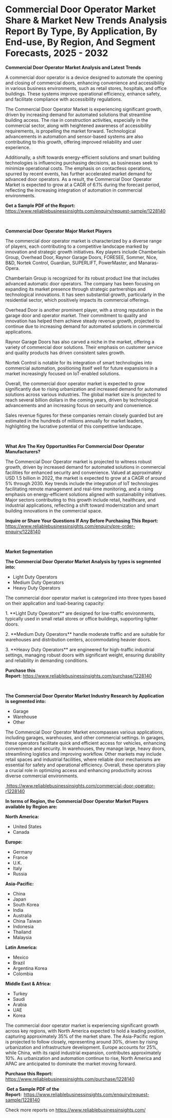 <p><h1>Commercial Door Operator Market Share & Market New Trends Analysis Report By Type, By Application, By End-use, By Region, And Segment Forecasts, 2025 - 2032</h1></p><p><strong>Commercial Door Operator Market Analysis and Latest Trends</strong></p>
<p><p>A commercial door operator is a device designed to automate the opening and closing of commercial doors, enhancing convenience and accessibility in various business environments, such as retail stores, hospitals, and office buildings. These systems improve operational efficiency, enhance safety, and facilitate compliance with accessibility regulations.</p><p>The Commercial Door Operator Market is experiencing significant growth, driven by increasing demand for automated solutions that streamline building access. The rise in construction activities, especially in the commercial sector, along with heightened awareness of accessibility requirements, is propelling the market forward. Technological advancements in automation and sensor-based systems are also contributing to this growth, offering improved reliability and user experience.</p><p>Additionally, a shift towards energy-efficient solutions and smart building technologies is influencing purchasing decisions, as businesses seek to minimize operational costs. The emphasis on contactless operations, spurred by recent events, has further accelerated market demand for advanced door operators. As a result, the Commercial Door Operator Market is expected to grow at a CAGR of 6.1% during the forecast period, reflecting the increasing integration of automation in commercial environments.</p></p>
<p><strong>Get a Sample PDF of the Report:&nbsp;</strong> <a href="https://www.reliablebusinessinsights.com/enquiry/request-sample/1228140?utm_campaign=2214&utm_medium=2&utm_source=Github&utm_content=ia&utm_term=18022025&utm_id=commercial-door-operator">https://www.reliablebusinessinsights.com/enquiry/request-sample/1228140</a></p>
<p>&nbsp;</p>
<p><strong>Commercial Door Operator Major Market Players</strong></p>
<p><p>The commercial door operator market is characterized by a diverse range of players, each contributing to a competitive landscape marked by innovation and strategic growth initiatives. Key players include Chamberlain Group, Overhead Door, Raynor Garage Doors, FORESEE, Sommer, Nice, B&D, Nortek Control, Guardian, SUPERLIFT, PowerMaster, and Manaras-Opera.</p><p>Chamberlain Group is recognized for its robust product line that includes advanced automatic door operators. The company has been focusing on expanding its market presence through strategic partnerships and technological innovations. It has seen substantial growth, particularly in the residential sector, which positively impacts its commercial offerings.</p><p>Overhead Door is another prominent player, with a strong reputation in the garage door and operator market. Their commitment to quality and innovation has helped them achieve steady revenue growth, projected to continue due to increasing demand for automated solutions in commercial applications.</p><p>Raynor Garage Doors has also carved a niche in the market, offering a variety of commercial door solutions. Their emphasis on customer service and quality products has driven consistent sales growth. </p><p>Nortek Control is notable for its integration of smart technologies into commercial automation, positioning itself well for future expansions in a market increasingly focused on IoT-enabled solutions.</p><p>Overall, the commercial door operator market is expected to grow significantly due to rising urbanization and increased demand for automated solutions across various industries. The global market size is projected to reach several billion dollars in the coming years, driven by technological advancements and an increasing focus on security and convenience.</p><p>Sales revenue figures for these companies remain closely guarded but are estimated in the hundreds of millions annually for market leaders, highlighting the lucrative potential of this competitive landscape.</p></p>
<p>&nbsp;</p>
<p><strong>What Are The Key Opportunities For Commercial Door Operator Manufacturers?</strong></p>
<p><p>The Commercial Door Operator market is projected to witness robust growth, driven by increased demand for automated solutions in commercial facilities for enhanced security and convenience. Valued at approximately USD 1.5 billion in 2022, the market is expected to grow at a CAGR of around 5% through 2030. Key trends include the integration of IoT technologies facilitating remote management and real-time monitoring, and a rising emphasis on energy-efficient solutions aligned with sustainability initiatives. Major sectors contributing to this growth include retail, healthcare, and industrial applications, reflecting a shift toward modernization and smart building innovations in the commercial space.</p></p>
<p><strong>Inquire or Share Your Questions If Any Before Purchasing This Report:</strong> <a href="https://www.reliablebusinessinsights.com/enquiry/pre-order-enquiry/1228140?utm_campaign=2214&utm_medium=2&utm_source=Github&utm_content=ia&utm_term=18022025&utm_id=commercial-door-operator">https://www.reliablebusinessinsights.com/enquiry/pre-order-enquiry/1228140</a></p>
<p>&nbsp;</p>
<p><strong>Market Segmentation</strong></p>
<p><strong>The Commercial Door Operator Market Analysis by types is segmented into:</strong></p>
<p><ul><li>Light Duty Operators</li><li>Medium Duty Operators</li><li>Heavy Duty Operators</li></ul></p>
<p><p>The commercial door operator market is categorized into three types based on their application and load-bearing capacity: </p><p>1. **Light Duty Operators** are designed for low-traffic environments, typically used in small retail stores or office buildings, supporting lighter doors. </p><p>2. **Medium Duty Operators** handle moderate traffic and are suitable for warehouses and distribution centers, accommodating heavier doors.</p><p>3. **Heavy Duty Operators** are engineered for high-traffic industrial settings, managing robust doors with significant weight, ensuring durability and reliability in demanding conditions.</p></p>
<p><strong>Purchase this Report:&nbsp;</strong><a href="https://www.reliablebusinessinsights.com/purchase/1228140?utm_campaign=2214&utm_medium=2&utm_source=Github&utm_content=ia&utm_term=18022025&utm_id=commercial-door-operator">https://www.reliablebusinessinsights.com/purchase/1228140</a></p>
<p>&nbsp;</p>
<p><strong>The Commercial Door Operator Market Industry Research by Application is segmented into:</strong></p>
<p><ul><li>Garage</li><li>Warehouse</li><li>Other</li></ul></p>
<p><p>The Commercial Door Operator Market encompasses various applications, including garages, warehouses, and other commercial settings. In garages, these operators facilitate quick and efficient access for vehicles, enhancing convenience and security. In warehouses, they manage large, heavy doors, streamlining logistics and improving workflow. Other markets may include retail spaces and industrial facilities, where reliable door mechanisms are essential for safety and operational efficiency. Overall, these operators play a crucial role in optimizing access and enhancing productivity across diverse commercial environments.</p></p>
<p><a href="https://www.reliablebusinessinsights.com/commercial-door-operator-r1228140?utm_campaign=2214&utm_medium=2&utm_source=Github&utm_content=ia&utm_term=18022025&utm_id=commercial-door-operator">&nbsp;https://www.reliablebusinessinsights.com/commercial-door-operator-r1228140</a></p>
<p><strong>In terms of Region, the Commercial Door Operator Market Players available by Region are:</strong></p>
<p>
    <p> <strong> North America: </strong>
        <ul>
            <li>United States</li>
            <li>Canada</li>
        </ul>
        </p> 
    <p> <strong> Europe: </strong>
        <ul>
            <li>Germany</li>
            <li>France</li>
            <li>U.K.</li>
            <li>Italy</li>
            <li>Russia</li>
        </ul>
        </p> 
    <p> <strong> Asia-Pacific: </strong>
        <ul>
            <li>China</li>
            <li>Japan</li>
            <li>South Korea</li>
            <li>India</li>
            <li>Australia</li>
            <li>China Taiwan</li>
            <li>Indonesia</li>
            <li>Thailand</li>
            <li>Malaysia</li>
        </ul>
        </p> 
    <p> <strong> Latin America: </strong>
        <ul>
            <li>Mexico</li>
            <li>Brazil</li>
            <li>Argentina Korea</li>
            <li>Colombia</li>
        </ul>
        </p> 
    <p> <strong> Middle East & Africa: </strong>
        <ul>
            <li>Turkey</li>
            <li>Saudi</li>
            <li>Arabia</li>
            <li>UAE</li>
            <li>Korea</li>
        </ul>
    </p>
    </p>
<p><p>The commercial door operator market is experiencing significant growth across key regions, with North America expected to hold a leading position, capturing approximately 35% of the market share. The Asia-Pacific region is projected to follow closely, representing around 30%, driven by rising urbanization and infrastructure development. Europe accounts for 25%, while China, with its rapid industrial expansion, contributes approximately 10%. As urbanization and automation continue to rise, North America and APAC are anticipated to dominate the market moving forward.</p></p>
<p><strong>Purchase this Report: </strong><a href="https://www.reliablebusinessinsights.com/purchase/1228140?utm_campaign=2214&utm_medium=2&utm_source=Github&utm_content=ia&utm_term=18022025&utm_id=commercial-door-operator">https://www.reliablebusinessinsights.com/purchase/1228140</a></p>
<p>&nbsp;<strong>Get a Sample PDF of the Report:&nbsp;&nbsp;</strong><a href="https://www.reliablebusinessinsights.com/enquiry/request-sample/1228140?utm_campaign=2214&utm_medium=2&utm_source=Github&utm_content=ia&utm_term=18022025&utm_id=commercial-door-operator">https://www.reliablebusinessinsights.com/enquiry/request-sample/1228140</a></p>
<p><strong></strong></p>
<p>Check more reports on <a href="https://www.reliablebusinessinsights.com/?utm_campaign=2214&utm_medium=2&utm_source=Github&utm_content=ia&utm_term=18022025&utm_id=commercial-door-operator">https://www.reliablebusinessinsights.com/</a></p>